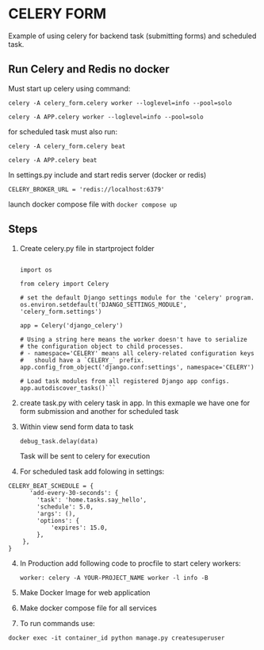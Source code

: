 # CELERY FORM

Example of using celery for backend task (submitting forms) and scheduled task.

## Run Celery and Redis no docker

Must start up celery using command:

```celery -A celery_form.celery worker --loglevel=info --pool=solo ``` 

```celery -A APP.celery worker --loglevel=info --pool=solo ``` 

for scheduled task must also run:

```celery -A celery_form.celery beat```

```celery -A APP.celery beat```

In settings.py include and start redis server (docker or redis)

``` CELERY_BROKER_URL = 'redis://localhost:6379' ```

launch docker compose file with  ```docker compose up```

## Steps

1. Create celery.py file in startproject folder

    ``` from __future__ import absolute_import, unicode_literals

    import os

    from celery import Celery

    # set the default Django settings module for the 'celery' program.
    os.environ.setdefault('DJANGO_SETTINGS_MODULE', 'celery_form.settings')

    app = Celery('django_celery')

    # Using a string here means the worker doesn't have to serialize
    # the configuration object to child processes.
    # - namespace='CELERY' means all celery-related configuration keys
    #   should have a `CELERY_` prefix.
    app.config_from_object('django.conf:settings', namespace='CELERY')

    # Load task modules from all registered Django app configs.
    app.autodiscover_tasks()```

2. create task.py with celery task in app. In this exmaple we have one for form submission and another for scheduled task

3. Within view send form data to task

    ``` debug_task.delay(data) ```

    Task will be sent to celery for execution


4. For scheduled task add folowing in settings:

```
CELERY_BEAT_SCHEDULE = {
      'add-every-30-seconds': {
        'task': 'home.tasks.say_hello',
        'schedule': 5.0,
        'args': (),
        'options': {
            'expires': 15.0,
        },
    },
}
```

4. In Production add following code to procfile to start celery workers:

    ``` worker: celery -A YOUR-PROJECT_NAME worker -l info -B ```

5. Make Docker Image for web application

6. Make docker compose file for all services

7. To run commands use:

``` docker exec -it container_id python manage.py createsuperuser ```
